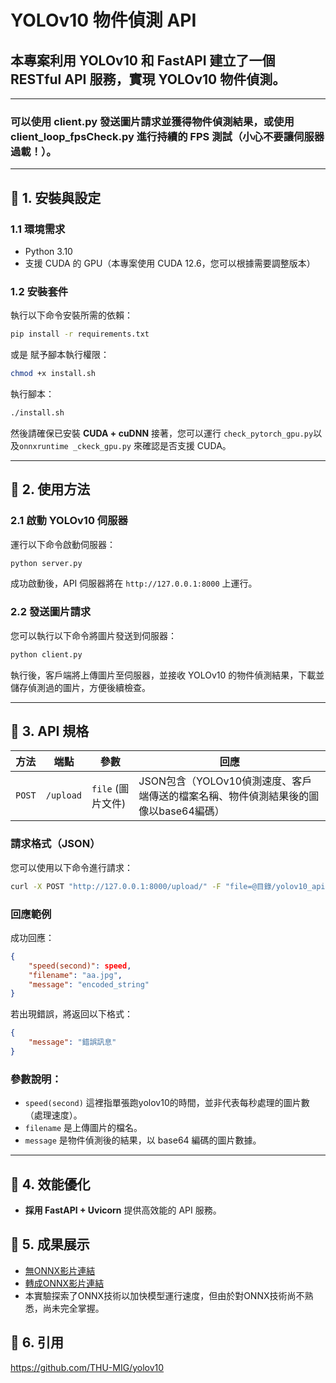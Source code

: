 
# YOLOv10 物件偵測 API

## 本專案利用 YOLOv10 和 FastAPI 建立了一個 RESTful API 服務，實現 YOLOv10 物件偵測。

---

### 可以使用 **client.py** 發送圖片請求並獲得物件偵測結果，或使用 **client_loop_fpsCheck.py** 進行持續的 FPS 測試（小心不要讓伺服器過載！）。

---



## **🚀 1. 安裝與設定**
### **1.1 環境需求**
- Python 3.10
- 支援 CUDA 的 GPU（本專案使用 CUDA 12.6，您可以根據需要調整版本）

### **1.2 安裝套件**
執行以下命令安裝所需的依賴：
```bash
pip install -r requirements.txt
```
或是
賦予腳本執行權限：
```bash
chmod +x install.sh
```
執行腳本：
```bash
./install.sh
```

然後請確保已安裝 **CUDA + cuDNN**
接著，您可以運行 `check_pytorch_gpu.py`以及`onnxruntime _ckeck_gpu.py` 來確認是否支援 CUDA。

---

## **🚀 2. 使用方法**
### **2.1 啟動 YOLOv10 伺服器**
運行以下命令啟動伺服器：
```bash
python server.py
```
成功啟動後，API 伺服器將在 `http://127.0.0.1:8000` 上運行。

### **2.2 發送圖片請求**
您可以執行以下命令將圖片發送到伺服器：
```bash
python client.py
```
執行後，客戶端將上傳圖片至伺服器，並接收 YOLOv10 的物件偵測結果，下載並儲存偵測過的圖片，方便後續檢查。

---

## **🚀 3. API 規格**
| 方法  | 端點      | 參數               | 回應                                                  |
|-------|-----------|--------------------|-------------------------------------------------------|
| `POST` | `/upload` | `file` (圖片文件)  | JSON包含（YOLOv10偵測速度、客戶端傳送的檔案名稱、物件偵測結果後的圖像以base64編碼） |

### **請求格式（JSON）**
您可以使用以下命令進行請求：
```bash
curl -X POST "http://127.0.0.1:8000/upload/" -F "file=@目錄/yolov10_api/aa.jpg"
```

### **回應範例**
成功回應：
```json
{
    "speed(second)": speed,
    "filename": "aa.jpg",
    "message": "encoded_string"
}
```

若出現錯誤，將返回以下格式：
```json
{
    "message": "錯誤訊息"
}
```

### 參數說明：
- `speed(second)` 這裡指單張跑yolov10的時間，並非代表每秒處理的圖片數（處理速度）。
- `filename` 是上傳圖片的檔名。
- `message` 是物件偵測後的結果，以 base64 編碼的圖片數據。

---

## **🚀 4. 效能優化**
- **採用 FastAPI + Uvicorn** 提供高效能的 API 服務。

## **🚀 5. 成果展示**
- [無ONNX影片連結](https://drive.google.com/file/d/1KHVDFF8zZjCJaMU2zpt9NWhrZ2kn8_c5/view?usp=drive_link)
- [轉成ONNX影片連結](https://drive.google.com/file/d/1xUCyAuZNDSDT_19ByO4JidSTP5Wy1PwP/view?usp=drive_link)
- 本實驗探索了ONNX技術以加快模型運行速度，但由於對ONNX技術尚不熟悉，尚未完全掌握。
## **🚀 6. 引用**
https://github.com/THU-MIG/yolov10
